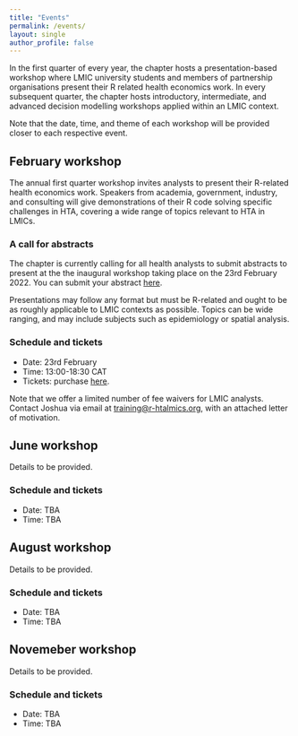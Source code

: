 ```yaml
---
title: "Events"
permalink: /events/
layout: single
author_profile: false
---
```

In the first quarter of every year, the chapter hosts a presentation-based workshop where LMIC university students and members of partnership organisations present their R related health economics work. In every subsequent quarter, the chapter hosts introductory, intermediate, and advanced decision modelling workshops applied within an LMIC context.

Note that the date, time, and theme of each workshop will be provided closer to each respective event.

## February workshop
The annual first quarter workshop invites analysts to present their R-related health economics work. Speakers from academia, government, industry, and consulting will give demonstrations of their R code solving specific challenges in HTA, covering a wide range of topics relevant to HTA in LMICs.

### A call for abstracts
The chapter is currently calling for all health analysts to submit abstracts to present at the the inaugural workshop taking place on the 23rd February 2022. You can submit your abstract [here](https://forms.gle/qhuxFzJeusEdMmNcA).

Presentations may follow any format but must be R-related and ought to be as roughly applicable to LMIC contexts as possible. Topics can be wide ranging, and may include subjects such as epidemiology or spatial analysis.

### Schedule and tickets
- Date: 23rd February
- Time: 13:00-18:30 CAT
- Tickets: purchase [here](https://onlinestore.ucl.ac.uk/conferences-and-events/faculty-of-mathematical-physical-sciences-c06/department-of-statistical-science-f61/f61-workshop-r-for-health-technology-assessment-in-lmics).

Note that we offer a limited number of fee waivers for LMIC analysts. Contact Joshua via email at <training@r-htalmics.org>, with an attached letter of motivation.

## June workshop
Details to be provided.

### Schedule and tickets
- Date: TBA
- Time: TBA

## August workshop
Details to be provided.

### Schedule and tickets
- Date: TBA
- Time: TBA

## Novemeber workshop
Details to be provided.

### Schedule and tickets
- Date: TBA
- Time: TBA
